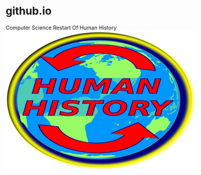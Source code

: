# github.io
Computer Science Restart Of Human History
![work](https://github.com/gTimers/github.io/blob/master/restart.svg)
